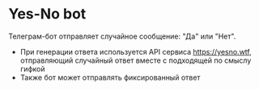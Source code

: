 # Yes-No bot

Телеграм-бот отправляет случайное сообщение: "Да" или "Нет".

- При генерации ответа используется API сервиса https://yesno.wtf, отправляющий случайный ответ вместе с подходящей по смыслу гифкой
- Также бот может отправлять фиксированный ответ
